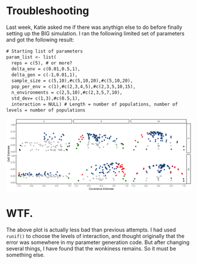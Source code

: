 # Troubleshooting 

Last week, Katie asked me if there was anythign else to do before finally setting up the BIG simulation. I ran the following limited set of parameters and got the following result: 

```{params}
# Starting list of parameters
param_list <- list( 
  reps = c(5), # or more?
  delta_env = c(0.01,0.5,1),
  delta_gen = c(-1,0.01,1),
  sample_size = c(5,10),#c(5,10,20),#c(5,10,20), 
  pop_per_env = c(1),#c(2,3,4,5),#c(2,3,5,10,15), 
  n_environments = c(2,5,10),#c(2,3,5,7,10),
  std_dev= c(1,3),#c(0.5,1), 
  interaction = NULL) # Length = number of populations, number of levels = number of populations
```
![image](https://github.com/RCN-ECS/CnGV/blob/master/results/notebook_figs/7.16.WonkyResult.png)

# WTF. 

The above plot is actually less bad than previous attempts. I had used `runif()` to choose the levels of interaction, and thought originally that the error was somewhere in my parameter generation code. But after changing several things, I have found that the wonkiness remains. So it must be something else. 


